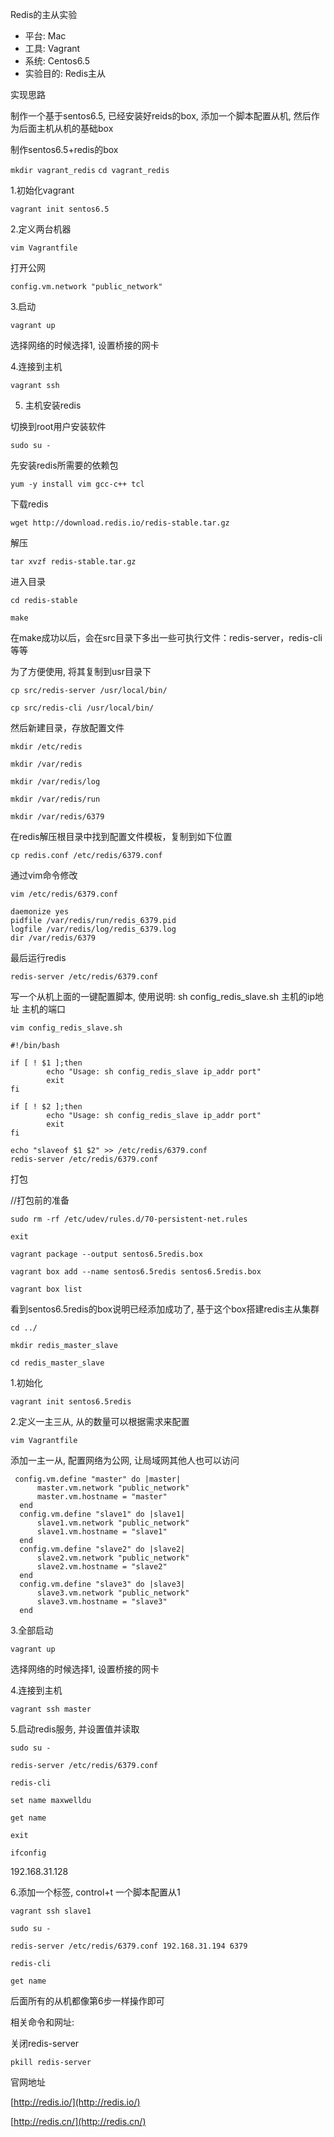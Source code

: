 Redis的主从实验

* 平台: Mac
* 工具: Vagrant
* 系统: Centos6.5
* 实验目的: Redis主从
 
实现思路

制作一个基于sentos6.5, 已经安装好reids的box, 添加一个脚本配置从机, 然后作为后面主机从机的基础box
 
制作sentos6.5+redis的box
 
`mkdir vagrant_redis`
`cd vagrant_redis`
 
1.初始化vagrant

`vagrant init sentos6.5`
 
2.定义两台机器

`vim Vagrantfile`
 
打开公网

`config.vm.network "public_network"`
 
3.启动

`vagrant up`

选择网络的时候选择1, 设置桥接的网卡
 
4.连接到主机

`vagrant ssh`
 
5. 主机安装redis

切换到root用户安装软件

`sudo su -`
 
先安装redis所需要的依赖包

`yum -y install vim gcc-c++ tcl`
 
下载redis

`wget http://download.redis.io/redis-stable.tar.gz`

解压

`tar xvzf redis-stable.tar.gz`

进入目录

`cd redis-stable`

`make`

在make成功以后，会在src目录下多出一些可执行文件：redis-server，redis-cli等等

为了方便使用, 将其复制到usr目录下

`cp src/redis-server /usr/local/bin/`

`cp src/redis-cli /usr/local/bin/`
 
然后新建目录，存放配置文件
 
`mkdir /etc/redis`

`mkdir /var/redis`

`mkdir /var/redis/log`

`mkdir /var/redis/run`

`mkdir /var/redis/6379`
 
在redis解压根目录中找到配置文件模板，复制到如下位置

`cp redis.conf /etc/redis/6379.conf`
 
通过vim命令修改

`vim /etc/redis/6379.conf`

```
daemonize yes
pidfile /var/redis/run/redis_6379.pid
logfile /var/redis/log/redis_6379.log
dir /var/redis/6379
```
 
最后运行redis

`redis-server /etc/redis/6379.conf`

 
写一个从机上面的一键配置脚本, 使用说明: sh config_redis_slave.sh 主机的ip地址 主机的端口
 
`vim config_redis_slave.sh`

```
#!/bin/bash
 
if [ ! $1 ];then
        echo "Usage: sh config_redis_slave ip_addr port"
        exit
fi
 
if [ ! $2 ];then
        echo "Usage: sh config_redis_slave ip_addr port"
        exit
fi
 
echo "slaveof $1 $2" >> /etc/redis/6379.conf
redis-server /etc/redis/6379.conf
```
 
打包

//打包前的准备
  
`sudo rm -rf /etc/udev/rules.d/70-persistent-net.rules`

`exit`

`vagrant package --output sentos6.5redis.box`

`vagrant box add --name sentos6.5redis sentos6.5redis.box`

`vagrant box list`

 
看到sentos6.5redis的box说明已经添加成功了, 基于这个box搭建redis主从集群

`cd ../`

`mkdir redis_master_slave`

`cd redis_master_slave`

 
1.初始化

`vagrant init sentos6.5redis`
 
2.定义一主三从, 从的数量可以根据需求来配置

`vim Vagrantfile`
 
添加一主一从, 配置网络为公网, 让局域网其他人也可以访问
```
 config.vm.define "master" do |master|
      master.vm.network "public_network"
      master.vm.hostname = "master"
  end  
  config.vm.define "slave1" do |slave1|
      slave1.vm.network "public_network"
      slave1.vm.hostname = "slave1"
  end 
  config.vm.define "slave2" do |slave2|
      slave2.vm.network "public_network"
      slave2.vm.hostname = "slave2"
  end 
  config.vm.define "slave3" do |slave3|
      slave3.vm.network "public_network"
      slave3.vm.hostname = "slave3"
  end 
```
 
3.全部启动

`vagrant up`

选择网络的时候选择1, 设置桥接的网卡
 
4.连接到主机

`vagrant ssh master`
 
5.启动redis服务, 并设置值并读取

`sudo su -`

`redis-server /etc/redis/6379.conf`

`redis-cli`

`set name maxwelldu`

`get name`

`exit`

`ifconfig`

192.168.31.128
 
6.添加一个标签, control+t 一个脚本配置从1

`vagrant ssh slave1`

`sudo su -`
 
`redis-server /etc/redis/6379.conf 192.168.31.194 6379`

`redis-cli`

`get name`
 
后面所有的从机都像第6步一样操作即可
 
相关命令和网址:

关闭redis-server

`pkill redis-server`

官网地址

[http://redis.io/](http://redis.io/)

[http://redis.cn/](http://redis.cn/)
